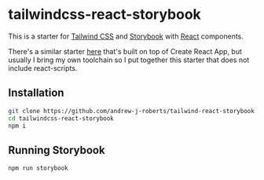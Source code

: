 # tailwindcss-react-storybook

This is a starter for [Tailwind CSS](https://tailwindcss.com/) and [Storybook](https://storybook.js.org/) with [React](https://reactjs.org/) components.

There's a similar starter [here](https://github.com/audunru/tailwind-storybook) that's built on top of Create React App, but usually I bring my own toolchain so I put together this starter that does not include react-scripts.

## Installation

```bash
git clone https://github.com/andrew-j-roberts/tailwind-react-storybook.git
cd tailwindcss-react-storybook
npm i
```

## Running Storybook

```bash
npm run storybook
```
